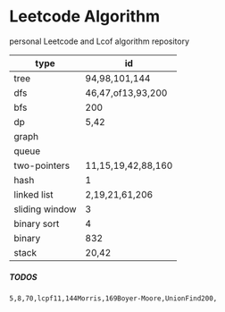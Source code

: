 # Leetcode Algorithm

 personal Leetcode and Lcof algorithm repository



| type           | id                 |
| -------------- | ------------------ |
| tree           | 94,98,101,144      |
| dfs            | 46,47,of13,93,200  |
| bfs            | 200                |
| dp             | 5,42               |
| graph          |                    |
| queue          |                    |
| two-pointers   | 11,15,19,42,88,160 |
| hash           | 1                  |
| linked list    | 2,19,21,61,206     |
| sliding window | 3                  |
| binary sort    | 4                  |
| binary         | 832                |
| stack          | 20,42              |



##### TODOS

```
5,8,70,lcpf11,144Morris,169Boyer-Moore,UnionFind200,
```

